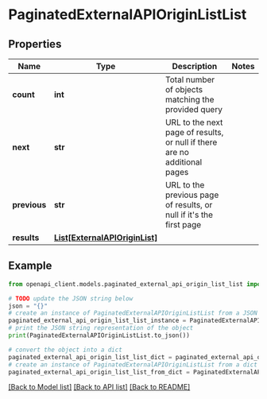 # PaginatedExternalAPIOriginListList


## Properties

Name | Type | Description | Notes
------------ | ------------- | ------------- | -------------
**count** | **int** | Total number of objects matching the provided query | 
**next** | **str** | URL to the next page of results, or null if there are no additional pages | 
**previous** | **str** | URL to the previous page of results, or null if it&#39;s the first page | 
**results** | [**List[ExternalAPIOriginList]**](ExternalAPIOriginList.md) |  | 

## Example

```python
from openapi_client.models.paginated_external_api_origin_list_list import PaginatedExternalAPIOriginListList

# TODO update the JSON string below
json = "{}"
# create an instance of PaginatedExternalAPIOriginListList from a JSON string
paginated_external_api_origin_list_list_instance = PaginatedExternalAPIOriginListList.from_json(json)
# print the JSON string representation of the object
print(PaginatedExternalAPIOriginListList.to_json())

# convert the object into a dict
paginated_external_api_origin_list_list_dict = paginated_external_api_origin_list_list_instance.to_dict()
# create an instance of PaginatedExternalAPIOriginListList from a dict
paginated_external_api_origin_list_list_from_dict = PaginatedExternalAPIOriginListList.from_dict(paginated_external_api_origin_list_list_dict)
```
[[Back to Model list]](../README.md#documentation-for-models) [[Back to API list]](../README.md#documentation-for-api-endpoints) [[Back to README]](../README.md)


